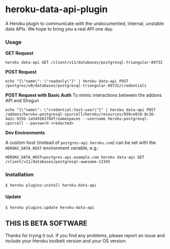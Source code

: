 # heroku-data-api-plugin

A Heroku plugin to communicate with the undocumented, internal, unstable
data APIs. We hope to bring you a real API one day.

### Usage

**GET Request**
```
heroku data-api GET /client/v11/databases/postgresql-triangular-89732
```

**POST Request**
```
echo "{\"name\": \"readonly\"}" | heroku data-api POST /postgres/v0/databases/postgresql-triangular-89732/credentials
```

**POST Request with Basic Auth**
To mimic interactions between the addons API and Shogun
```
echo "{\"name\": \"credential:test-user\"}" | heroku data-api POST /addons/heroku-postgresql-cpurcell/heroku/resources/959ce918-0c36-4a2c-915b-1a54910178df/namespaces --username heroku-postgresql-cpurcell --password <redacted>
```

**Dev Environments**

A custom host (instead of `postgres-api.heroku.com`) can be set with the
`HEROKU_DATA_HOST` environment variable, e.g.:

`HEROKU_DATA_HOST=postgres-api.example.com heroku data-api GET /client/v11/databases/postgresql-awesome-12345`

### Installation

```bash
$ heroku plugins:install heroku-data-api
```

#### Update

```bash
$ heroku plugins:update heroku-data-api
```

## THIS IS BETA SOFTWARE

Thanks for trying it out. If you find any problems, please report an
issue and include your Heroku toolbelt version and your OS version.
